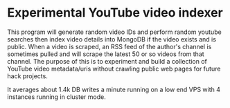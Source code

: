 # Experimental YouTube video indexer

This program will generate random video IDs and perform random youtube searches then index video details into MongoDB if the video exists and is public. When a video is scraped, an RSS feed of the author's channel is sometimes pulled and will scrape the latest 50 or so videos from that channel. The purpose of this is to experiment and build a collection of YouTube video metadata/uris without crawling public web pages for future hack projects.

It averages about 1.4k DB writes a minute running on a low end VPS with 4 instances running in cluster mode.
